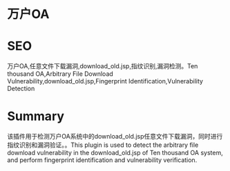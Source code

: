 # 万户OA
# SEO
万户OA,任意文件下载漏洞,download_old.jsp,指纹识别,漏洞检测。Ten thousand OA,Arbitrary File Download Vulnerability,download_old.jsp,Fingerprint Identification,Vulnerability Detection
# Summary
该插件用于检测万户OA系统中的download_old.jsp任意文件下载漏洞，同时进行指纹识别和漏洞验证。。This plugin is used to detect the arbitrary file download vulnerability in the download_old.jsp of Ten thousand OA system, and perform fingerprint identification and vulnerability verification.

